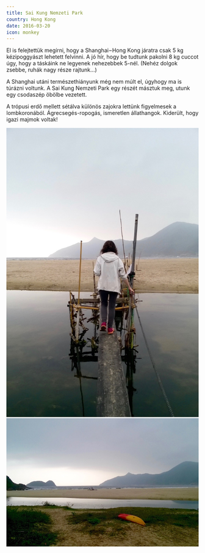 ```yaml
---
title: Sai Kung Nemzeti Park
country: Hong Kong
date: 2016-03-20
icon: monkey
---
```


El is felejtettük megírni, hogy a Shanghai – Hong Kong járatra csak 5 kg kézipoggyászt lehetett felvinni. A jó hír, hogy be tudtunk pakolni 8 kg cuccot úgy, hogy a táskáink ne legyenek nehezebbek 5-nél. (Nehéz dolgok zsebbe, ruhák nagy része rajtunk...)

A Shanghai utáni természethiányunk még nem múlt el, úgyhogy ma is túrázni voltunk. A Sai Kung Nemzeti Park egy részét másztuk meg, utunk egy csodaszép öbölbe vezetett.

A trópusi erdő mellett sétálva különös zajokra lettünk figyelmesek a lombkoronából. Ágrecsegés-ropogás, ismeretlen állathangok. Kiderült, hogy igazi majmok voltak!

![Eszter megy át egy kis gyaloghídon a tengerpart felé](../../img/0320-2.jpg)
![Sai Kung nemzeti park](../../img/0320-1.jpg)
